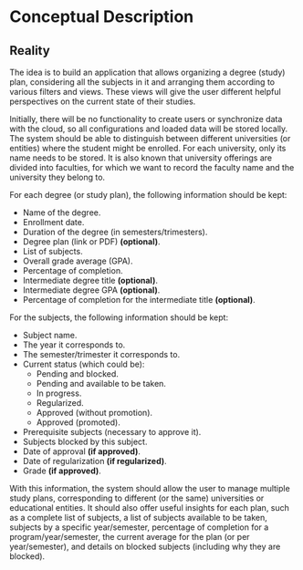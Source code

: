 # Conceptual Description

## Reality

The idea is to build an application that allows organizing a degree (study) plan, considering all the subjects in it and arranging them according to various filters and views. These views will give the user different helpful perspectives on the current state of their studies.

Initially, there will be no functionality to create users or synchronize data with the cloud, so all configurations and loaded data will be stored locally. The system should be able to distinguish between different universities (or entities) where the student might be enrolled. For each university, only its name needs to be stored. It is also known that university offerings are divided into faculties, for which we want to record the faculty name and the university they belong to.

For each degree (or study plan), the following information should be kept:

- Name of the degree.
- Enrollment date.
- Duration of the degree (in semesters/trimesters).
- Degree plan (link or PDF) **(optional)**.
- List of subjects.
- Overall grade average (GPA).
- Percentage of completion.
- Intermediate degree title **(optional)**.
- Intermediate degree GPA **(optional)**.
- Percentage of completion for the intermediate title **(optional)**.

For the subjects, the following information should be kept:

- Subject name.
- The year it corresponds to.
- The semester/trimester it corresponds to.
- Current status (which could be):
  - Pending and blocked.
  - Pending and available to be taken.
  - In progress.
  - Regularized.
  - Approved (without promotion).
  - Approved (promoted).
- Prerequisite subjects (necessary to approve it).
- Subjects blocked by this subject.
- Date of approval **(if approved)**.
- Date of regularization **(if regularized)**.
- Grade **(if approved)**.

With this information, the system should allow the user to manage multiple study plans, corresponding to different (or the same) universities or educational entities. It should also offer useful insights for each plan, such as a complete list of subjects, a list of subjects available to be taken, subjects by a specific year/semester, percentage of completion for a program/year/semester, the current average for the plan (or per year/semester), and details on blocked subjects (including why they are blocked).
